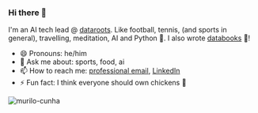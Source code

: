 ### Hi there 👋

I'm an AI tech lead @ [dataroots](https://github.com/datarootsio). Like football, tennis, (and sports in general), travelling, meditation, AI and Python 🐍. I also wrote [databooks](https://github.com/datarootsio/databooks) 🎉!

- 😄 Pronouns: he/him
- 💬 Ask me about: sports, food, ai
- 📫 How to reach me: [professional email](mailto:murilo@dataroots.io), [LinkedIn](https://www.linkedin.com/in/murilo-cunha/)
- ⚡ Fun fact: I think everyone should own chickens 🐓 

![murilo-cunha](https://github-readme-stats.vercel.app/api?username=murilo-cunha)
